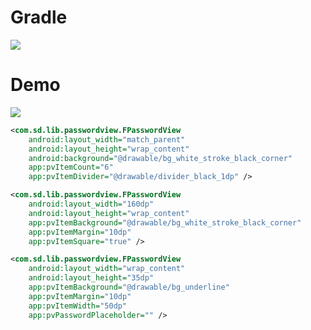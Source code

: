 # Gradle
[![](https://jitpack.io/v/zj565061763/passwordview.svg)](https://jitpack.io/#zj565061763/passwordview)

# Demo
![](https://raw.githubusercontent.com/zj565061763/passwordview/master/screenshot/demo.png)

```xml
<com.sd.lib.passwordview.FPasswordView
    android:layout_width="match_parent"
    android:layout_height="wrap_content"
    android:background="@drawable/bg_white_stroke_black_corner"
    app:pvItemCount="6"
    app:pvItemDivider="@drawable/divider_black_1dp" />
```
```xml
<com.sd.lib.passwordview.FPasswordView
    android:layout_width="160dp"
    android:layout_height="wrap_content"
    app:pvItemBackground="@drawable/bg_white_stroke_black_corner"
    app:pvItemMargin="10dp"
    app:pvItemSquare="true" />
```
```xml
<com.sd.lib.passwordview.FPasswordView
    android:layout_width="wrap_content"
    android:layout_height="35dp"
    app:pvItemBackground="@drawable/bg_underline"
    app:pvItemMargin="10dp"
    app:pvItemWidth="50dp"
    app:pvPasswordPlaceholder="" />
```